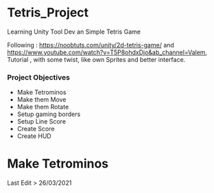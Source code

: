 # Tetris_Project
Learning Unity Tool Dev an Simple Tetris Game

Following : https://noobtuts.com/unity/2d-tetris-game/ and https://www.youtube.com/watch?v=T5P8ohdxDjo&ab_channel=Valem, Tutorial , with some twist, like own Sprites and better interface.

### Project Objectives
  - Make Tetrominos
  - Make them Move
  - Make them Rotate
  - Setup gaming borders
  - Setup Line Score
  - Create Score
  - Create HUD

# Make Tetrominos


Last Edit > 26/03/2021
